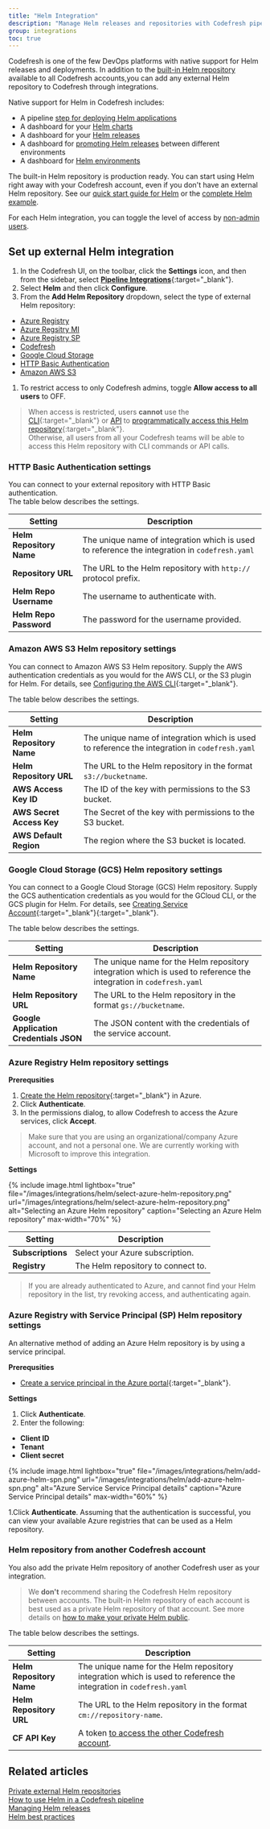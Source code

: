 ```yaml
---
title: "Helm Integration"
description: "Manage Helm releases and repositories with Codefresh pipelines"
group: integrations
toc: true
---
```


Codefresh is one of the few DevOps platforms with native support for Helm releases and deployments.
In addition to the [built-in Helm repository]({{site.baseurl}}/docs/deployments/helm/managed-helm-repository/) available to all Codefresh accounts,you can add any external Helm repository to Codefresh through integrations.

Native support for Helm in Codefresh includes:  
 * A pipeline [step for deploying Helm applications]({{site.baseurl}}/docs/deployments/helm/using-helm-in-codefresh-pipeline/)
 * A dashboard for your [Helm charts]({{site.baseurl}}/docs/deployments/helm/add-helm-repository/)
 * A dashboard for your [Helm releases]({{site.baseurl}}/docs/deployments/helm/helm-releases-management/)
 * A dashboard for [promoting Helm releases]({{site.baseurl}}/docs/deployments/helm/helm-environment-promotion/) between different environments
 * A dashboard for [Helm environments]({{site.baseurl}}/docs/deployments/kubernetes/environment-dashboard/)

The built-in Helm repository is production ready. You can start using Helm right away with your Codefresh account,
even if you don't have an external Helm repository. See our [quick start guide for Helm]({{site.baseurl}}/docs/quick-start/ci-quickstart/deploy-with-helm/)  or the [complete Helm example]({{site.baseurl}}/docs/example-catalog/cd-examples/helm/).  

For each Helm integration, you can toggle the level of access by [non-admin users]({{site.baseurl}}/docs/administration/access-control/#users-and-administrators). 

## Set up external Helm integration

1. In the Codefresh UI, on the toolbar, click the **Settings** icon, and then from the sidebar, select [**Pipeline Integrations**](https://g.codefresh.io/account-admin/account-conf/integration){:target="\_blank"}. 
1. Select **Helm** and then click **Configure**.
1. From the **Add Helm Repository** dropdown, select the type of external Helm repository:
  * [Azure Registry](#azure-registry-helm-repository-settings)
  * [Azure Regsitry MI](#azure-registry-with-managed-identity-mi-helm-repository-settings)
  * [Azure Registry SP](#azure-registry-with-service-principal-sp-helm-repository-settings)
  * [Codefresh](#helm-repository-from-another-codefresh-account)
  * [Google Cloud Storage](#google-cloud-storage-gcs-helm-repository-settings)
  * [HTTP Basic Authentication](#http-basic-authentication-settings)
  * [Amazon AWS S3](#amazon-aws-s3-helm-repository-settings)


1. To restrict access to only Codefresh admins, toggle **Allow access to all users** to OFF.
  >When access is restricted, users **cannot** use the [CLI](https://codefresh-io.github.io/cli/){:target="\_blank"} or [API]({{site.baseurl}}/docs/integrations/codefresh-api/) to [programmatically access this Helm repository](https://codefresh-io.github.io/cli/contexts/){:target="\_blank"}.  
   Otherwise, all users from all your Codefresh teams will be able to access this Helm repository with CLI commands or API calls.



### HTTP Basic Authentication settings

You can connect to your external repository with HTTP Basic authentication.  
The table below describes the settings.

Setting|Description
---|---
**Helm Repository Name**|The unique name of integration which is used to reference the integration in `codefresh.yaml`
**Repository URL**|The URL to the Helm repository with `http://` protocol prefix.
**Helm Repo Username**|The username to authenticate with.
**Helm Repo Password**|The password for the username provided.

### Amazon AWS S3 Helm repository settings 

You can connect to Amazon AWS S3 Helm repository. Supply the AWS authentication credentials as you would for the AWS CLI, or the S3 plugin for Helm. For details, see [Configuring the AWS CLI](https://docs.aws.amazon.com/cli/latest/userguide/cli-chap-getting-started.html){:target="\_blank"}.

The table below describes the settings.

Setting|Description
---|---
**Helm Repository Name**|The unique name of integration which is used to reference the integration in `codefresh.yaml`
**Helm Repository URL**|The URL to the Helm repository in the format `s3://bucketname`.
**AWS Access Key ID**|The ID of the key with permissions to the S3 bucket.
**AWS Secret Access Key**|The Secret of the key with permissions to the S3 bucket.
**AWS Default Region**|The region where the S3 bucket is located.


### Google Cloud Storage (GCS) Helm repository settings 

You can connect to a Google Cloud Storage (GCS) Helm repository. Supply the GCS authentication credentials as you would for the GCloud CLI, or the GCS plugin for Helm. For details, see [Creating Service Account](https://cloud.google.com/docs/authentication/getting-started){:target="\_blank"}{:target="\_blank"}.

The table below describes the settings.

Setting|Description
---|---
**Helm Repository Name**|The unique name for the Helm repository integration which is used to reference the integration in `codefresh.yaml`
**Helm Repository URL**|The URL to the Helm repository in the format `gs://bucketname`.
**Google Application Credentials JSON**|The JSON content with the credentials of the service account.



### Azure Registry Helm repository settings

**Prerequsities**  
1. [Create the Helm repository](https://docs.microsoft.com/en-us/azure/container-registry/container-registry-helm-repos){:target="\_blank"} in Azure.
1. Click **Authenticate**. 
1. In the permissions dialog, to allow Codefresh to access the Azure services, click **Accept**.

>Make sure that you are using an organizational/company Azure account, and not a personal one. We are currently working with Microsoft to improve this integration.

**Settings**  


{% include image.html 
lightbox="true" 
file="/images/integrations/helm/select-azure-helm-repository.png" 
url="/images/integrations/helm/select-azure-helm-repository.png" 
alt="Selecting an Azure Helm repository"
caption="Selecting an Azure Helm repository" 
max-width="70%" 
%}

Setting|Description
---|---
**Subscriptions**|Select your Azure subscription.
**Registry**|The Helm repository to connect to.

>If you are already authenticated to Azure, and cannot find your Helm repository in the list, try revoking access, and authenticating again.


### Azure Registry with Service Principal (SP) Helm repository settings

An alternative method of adding an Azure Helm repository is by using a service principal. 

**Prerequsities**  
* [Create a service principal in the Azure portal](https://docs.microsoft.com/en-us/azure/active-directory/develop/howto-create-service-principal-portal){:target="\_blank"}.



**Settings**
1. Click **Authenticate**.
1.  Enter the following:
  * **Client ID**
  * **Tenant**
  * **Client secret**

{% include image.html
lightbox="true"
file="/images/integrations/helm/add-azure-helm-spn.png"
url="/images/integrations/helm/add-azure-helm-spn.png"
alt="Azure Service Service Principal details"
caption="Azure Service Principal details"
max-width="60%"
  %}

1.Click **Authenticate**. Assuming that the authentication is successful, you can view your available Azure registries that can be used as a Helm repository.


<!--- ### Azure Registry with Managed Identity (ID) Helm repository settings

An alternative method of adding an Azure Helm repository is by using a managed identity. 

**Prerequsities**  
* [Create a service principal in the Azure portal](https://docs.microsoft.com/en-us/azure/active-directory/develop/howto-create-service-principal-portal){:target="\_blank"}.



**Settings**
1. Click **Authenticate**.
1.  Enter the following:
  * **Client ID**
  * **Pod Identity Name**

Change
{% include image.html
lightbox="true"
file="/images/integrations/helm/add-azure-helm-spn.png"
url="/images/integrations/helm/add-azure-helm-spn.png"
alt="Azure Service Service Principal details"
caption="Azure Service Principal details"
max-width="60%"
  %}

1.Click **Authenticate**. Assuming that the authentication is successful, you can view your available Azure registries that can be used as a Helm repository.  -->


### Helm repository from another Codefresh account

You also add the private Helm repository of another Codefresh user as your integration.

>We **don't** recommend sharing the Codefresh Helm repository between accounts. The built-in Helm repository of each account is best used as a private Helm repository of that account. See more details on [how to make your private Helm public]({{site.baseurl}}/docs/deployments/helm/managed-helm-repository/#repo-access-level).

The table below describes the settings. 

Setting|Description
---|---
**Helm Repository Name**|The unique name for the Helm repository integration which is used to reference the integration in `codefresh.yaml`
**Helm Repository URL**|The URL to the Helm repository in the format `cm://repository-name`.
**CF API Key**|A token [to access the other Codefresh account]({{site.baseurl}}/docs/integrations/codefresh-api/#authentication-instructions).


## Related articles
[Private external Helm repositories]({{site.baseurl}}/docs/deployments/helm/managed-helm-repository/)  
[How to use Helm in a Codefresh pipeline]({{site.baseurl}}/docs/deployments/helm/using-helm-in-codefresh-pipeline/)  
[Managing Helm releases]({{site.baseurl}}/docs/deployments/helm/helm-releases-management/)  
[Helm best practices]({{site.baseurl}}/docs/deployments/helm/helm-best-practices/)  

